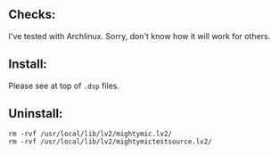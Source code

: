 Checks:
------
I've tested with Archlinux. Sorry, don't know how it will work for others.

Install:
-------
Please see at top of `.dsp` files.

Uninstall:
---------
    rm -rvf /usr/local/lib/lv2/mightymic.lv2/ 
    rm -rvf /usr/local/lib/lv2/mightymictestsource.lv2/ 


